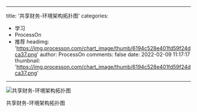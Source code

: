 
---
title: '共享财务-环境架构拓扑图'
categories: 
 - 学习
 - ProcessOn
 - 推荐
headimg: 'https://img.processon.com/chart_image/thumb/6194c528e401fd59f24dca37.png'
author: ProcessOn
comments: false
date: 2022-02-09 11:17:17
thumbnail: 'https://img.processon.com/chart_image/thumb/6194c528e401fd59f24dca37.png'
---

<div>   
<img class="thumb" alt="共享财务-环境架构拓扑图" src="https://img.processon.com/chart_image/thumb/6194c528e401fd59f24dca37.png" referrerpolicy="no-referrer">
<p>共享财务-环境架构拓扑图</p>  
</div>
            